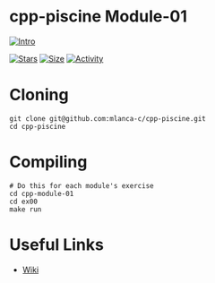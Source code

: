 # cpp-piscine Module-01

[![Intro](https://img.shields.io/badge/Cursus-cpp_module_01-success?style=for-the-badge&logo=42)](https://github.com/mlanca-c/cpp-piscine)
 
 [![Stars](https://img.shields.io/github/stars/mlanca-c/cpp-piscine?color=ffff00&label=Stars&logo=Stars&style=?style=flat)](https://github.com/mlanca-c/cpp-piscine)
 [![Size](https://img.shields.io/github/repo-size/mlanca-c/cpp-piscine?color=blue&label=Size&logo=Size&style=?style=flat)](https://github.com/mlanca-c/cpp-piscine)
 [![Activity](https://img.shields.io/github/last-commit/mlanca-c/cpp-piscine?color=red&label=Last%20Commit&style=flat)](https://github.com/mlanca-c/cpp-piscine)
 
# Cloning

 ```
 git clone git@github.com:mlanca-c/cpp-piscine.git
 cd cpp-piscine
 ```
 
# Compiling
 
 ```
 # Do this for each module's exercise
 cd cpp-module-01
 cd ex00
 make run
 ```

# Useful Links

 * [Wiki](https://github.com/mlanca-c/cpp-piscine/wiki/Module-01)
